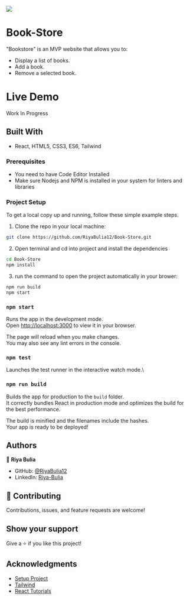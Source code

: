 ![](https://img.shields.io/badge/Microverse-blueviolet)

# Book-Store
"Bookstore" is an MVP website that allows you to:
* Display a list of books.
* Add a book.
* Remove a selected book.

# Live Demo
Work In Progress

## Built With
- React, HTML5, CSS3, ES6, Tailwind

### Prerequisites

- You need to have Code Editor Installed
- Make sure Nodejs and NPM is installed in your system for linters and libraries

### Project Setup

To get a local copy up and running, follow these simple example steps.

1. Clone the repo in your local machine:
```bash
git clone https://github.com/RiyaBulia12/Book-Store.git
```
2. Open terminal and cd into project and install the dependencies
```bash
cd Book-Store
npm install
```

3. run the command to open the project automatically in your brower:
```bash
npm run build
npm start
```

### `npm start`

Runs the app in the development mode.\
Open [http://localhost:3000](http://localhost:3000) to view it in your browser.

The page will reload when you make changes.\
You may also see any lint errors in the console.

### `npm test`

Launches the test runner in the interactive watch mode.\

### `npm run build`

Builds the app for production to the `build` folder.\
It correctly bundles React in production mode and optimizes the build for the best performance.

The build is minified and the filenames include the hashes.\
Your app is ready to be deployed!

## Authors

👤 **Riya Bulia**

- GitHub: [@RiyaBulia12](https://github.com/RiyaBulia12)
- LinkedIn: [Riya-Bulia](https://linkedin.com/in/riya-bulia)

## 🤝 Contributing

Contributions, issues, and feature requests are welcome!

## Show your support

Give a ⭐️ if you like this project!

## Acknowledgments

- [Setup Project](https://github.com/microverseinc/curriculum-react-redux/blob/main/bookstore/sneak_peek_v2_0.md)
- [Tailwind](https://tailwindcss.com/)
- [React Tutorials](https://ibaslogic.com/react-tutorial-for-beginners/)
